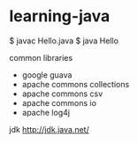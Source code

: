 # learning-java

$ javac Hello.java
$ java Hello

common libraries
- google guava
- apache commons collections
- apache commons csv
- apache commons io
- apache log4j

jdk http://jdk.java.net/

